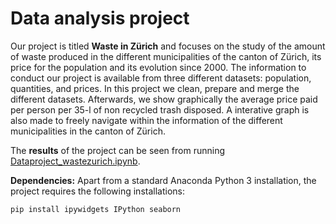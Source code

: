 # Data analysis project

Our project is titled **Waste in Zürich** and focuses on the study of the amount of waste produced in the different municipalities of the canton of Zürich, its price for the population and its evolution since 2000. The information to conduct our project is available from three different datasets: population, quantities, and prices. In this project we clean, prepare and merge the different datasets. Afterwards, we show graphically the average price paid per person per 35-l of non recycled trash disposed. A interative graph is also made to freely navigate within the information of the different municipalities in the canton of Zürich.

The **results** of the project can be seen from running [Dataproject_wastezurich.ipynb](Dataproject_wastezurich.ipynb).

**Dependencies:** Apart from a standard Anaconda Python 3 installation, the project requires the following installations:

``pip install ipywidgets IPython seaborn``
